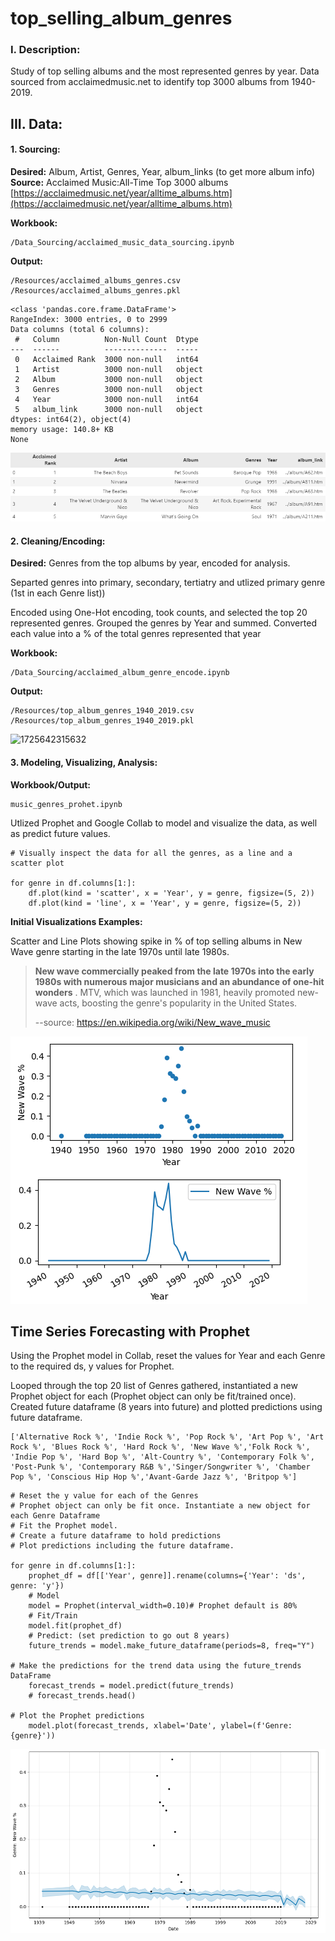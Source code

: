 # top_selling_album_genres

### **I. Description:**

Study of top selling albums and the most represented genres by year.  Data sourced from acclaimedmusic.net to identify top 3000 albums from 1940-2019.

## III. Data:

#### 1. Sourcing:

**Desired:** Album, Artist, Genres, Year, album_links (to get more album info)
**Source:** Acclaimed Music:All-Time Top 3000 albums
[https://acclaimedmusic.net/year/alltime_albums.htm](https://acclaimedmusic.net/year/alltime_albums.htm)

**Workbook:**

```
/Data_Sourcing/acclaimed_music_data_sourcing.ipynb
```

**Output:**

```
/Resources/acclaimed_albums_genres.csv
/Resources/acclaimed_albums_genres.pkl
```

```
<class 'pandas.core.frame.DataFrame'>
RangeIndex: 3000 entries, 0 to 2999
Data columns (total 6 columns):
 #   Column          Non-Null Count  Dtype 
---  ------          --------------  ----- 
 0   Acclaimed Rank  3000 non-null   int64 
 1   Artist          3000 non-null   object
 2   Album           3000 non-null   object
 3   Genres          3000 non-null   object
 4   Year            3000 non-null   int64 
 5   album_link      3000 non-null   object
dtypes: int64(2), object(4)
memory usage: 140.8+ KB
None
```

![1725641722494](image/README/1725641722494.png)

#### 2. Cleaning/Encoding:

**Desired:** Genres from the top albums by year, encoded for analysis.

Separted genres into primary, secondary, tertiatry and utlized primary genre (1st in each Genre list))

Encoded using One-Hot encoding, took counts, and selected the top 20 represented genres.  Grouped the genres by Year and summed.  Converted each value into a % of the total genres represented that year

**Workbook:**

```
/Data_Sourcing/acclaimed_album_genre_encode.ipynb
```

**Output:**

```
/Resources/top_album_genres_1940_2019.csv
/Resources/top_album_genres_1940_2019.pkl
```

![1725642315632](https://file+.vscode-resource.vscode-cdn.net/c%3A/ai_projects/top_selling_album_genres/image/README/1725642315632.png)

#### 3. Modeling, Visualizing, Analysis:

**Workbook/Output:**

```
music_genres_prohet.ipynb

```

Utlized Prophet and Google Collab to model and visualize the data, as well as predict future values.

```
# Visually inspect the data for all the genres, as a line and a scatter plot

for genre in df.columns[1:]:
    df.plot(kind = 'scatter', x = 'Year', y = genre, figsize=(5, 2))
    df.plot(kind = 'line', x = 'Year', y = genre, figsize=(5, 2))
```

**Initial Visualizations Examples:**

Scatter and Line Plots showing spike in % of top selling albums in New Wave genre starting in the late 1970s until late 1980s.

> **New wave commercially peaked from the late 1970s into the early 1980s with numerous major musicians and an abundance of one-hit wonders** . MTV, which was launched in 1981, heavily promoted new-wave acts, boosting the genre's popularity in the United States.
>
> --source: https://en.wikipedia.org/wiki/New_wave_music

![1725643241234](image/README/1725643241234.png)


## Time Series Forecasting with Prophet

Using the Prophet model in Collab, reset the values for Year and each Genre to the required ds, y values for Prophet.

Looped through the top 20 list of Genres gathered, instantiated a new Prophet object for each (Prophet object can only be fit/trained once).  Created future dataframe (8 years into future) and plotted predictions using future dataframe.

```
['Alternative Rock %', 'Indie Rock %', 'Pop Rock %', 'Art Pop %', 'Art Rock %', 'Blues Rock %', 'Hard Rock %', 'New Wave %','Folk Rock %', 'Indie Pop %', 'Hard Bop %', 'Alt-Country %', 'Contemporary Folk %', 'Post-Punk %', 'Contemporary R&B %','Singer/Songwriter %', 'Chamber Pop %', 'Conscious Hip Hop %','Avant-Garde Jazz %', 'Britpop %']
```

```
# Reset the y value for each of the Genres
# Prophet object can only be fit once. Instantiate a new object for each Genre Dataframe
# Fit the Prophet model.
# Create a future dataframe to hold predictions
# Plot predictions including the future dataframe.

for genre in df.columns[1:]:
    prophet_df = df[['Year', genre]].rename(columns={'Year': 'ds', genre: 'y'})
    # Model
    model = Prophet(interval_width=0.10)# Prophet default is 80%
    # Fit/Train
    model.fit(prophet_df)
    # Predict: (set prediction to go out 8 years)
    future_trends = model.make_future_dataframe(periods=8, freq="Y")

# Make the predictions for the trend data using the future_trends DataFrame
    forecast_trends = model.predict(future_trends)
    # forecast_trends.head()

# Plot the Prophet predictions
    model.plot(forecast_trends, xlabel='Date', ylabel=(f'Genre: {genre}'))
```

![1725647712677](image/README/1725647712677.png)
